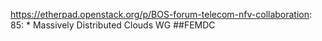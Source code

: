 https://etherpad.openstack.org/p/BOS-forum-telecom-nfv-collaboration: 85: 		* Massively Distributed Clouds WG ##FEMDC

